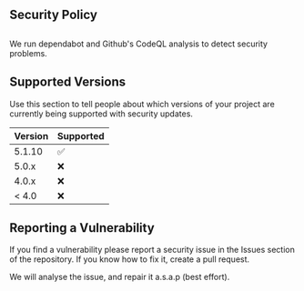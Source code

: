 ## Security Policy

##

We run dependabot and Github's CodeQL analysis to detect security problems.

## Supported Versions

Use this section to tell people about which versions of your project are
currently being supported with security updates.

| Version | Supported          |
| ------- | ------------------ |
| 5.1.10   | :white_check_mark: |
| 5.0.x   | :x:                |
| 4.0.x   | :x: |
| < 4.0   | :x:                |

## Reporting a Vulnerability

If you find a vulnerability please report a security issue in the Issues section of the repository. If you know how to fix it, create a pull request.

We will analyse the issue, and repair it a.s.a.p (best effort).
